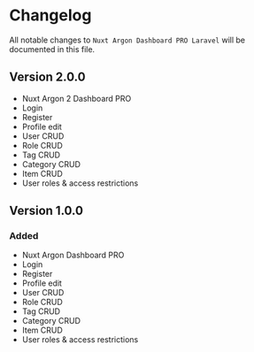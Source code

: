 # Changelog

All notable changes to `Nuxt Argon Dashboard PRO Laravel`  will be documented in this file.

## Version 2.0.0
- Nuxt Argon 2 Dashboard PRO
- Login
- Register
- Profile edit
- User CRUD
- Role CRUD
- Tag CRUD
- Category CRUD
- Item CRUD
- User roles & access restrictions

## Version 1.0.0

### Added
- Nuxt Argon Dashboard PRO
- Login
- Register
- Profile edit
- User CRUD
- Role CRUD
- Tag CRUD
- Category CRUD
- Item CRUD
- User roles & access restrictions